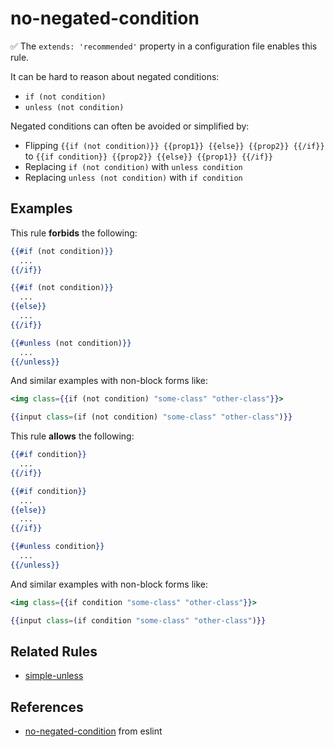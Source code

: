 # no-negated-condition

:white_check_mark: The `extends: 'recommended'` property in a configuration file enables this rule.

It can be hard to reason about negated conditions:

* `if (not condition)`
* `unless (not condition)`

Negated conditions can often be avoided or simplified by:

* Flipping `{{if (not condition)}} {{prop1}} {{else}} {{prop2}} {{/if}}` to `{{if condition}} {{prop2}} {{else}} {{prop1}} {{/if}}`
* Replacing `if (not condition)` with `unless condition`
* Replacing `unless (not condition)` with `if condition`

## Examples

This rule **forbids** the following:

```hbs
{{#if (not condition)}}
  ...
{{/if}}
```

```hbs
{{#if (not condition)}}
  ...
{{else}}
  ...
{{/if}}
```

```hbs
{{#unless (not condition)}}
  ...
{{/unless}}
```

And similar examples with non-block forms like:

```hbs
<img class={{if (not condition) "some-class" "other-class"}}>
```

```hbs
{{input class=(if (not condition) "some-class" "other-class")}}
```

This rule **allows** the following:

```hbs
{{#if condition}}
  ...
{{/if}}
```

```hbs
{{#if condition}}
  ...
{{else}}
  ...
{{/if}}
```

```hbs
{{#unless condition}}
  ...
{{/unless}}
```

And similar examples with non-block forms like:

```hbs
<img class={{if condition "some-class" "other-class"}}>
```

```hbs
{{input class=(if condition "some-class" "other-class")}}
```

## Related Rules

* [simple-unless](simple-unless.md)

## References

* [no-negated-condition](https://eslint.org/docs/rules/no-negated-condition) from eslint
